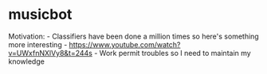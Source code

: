# musicbot

Motivation:
    - Classifiers have been done a million times so here's something more interesting
    - https://www.youtube.com/watch?v=UWxfnNXlVy8&t=244s
    - Work permit troubles so I need to maintain my knowledge